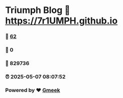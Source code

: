 # Triumph Blog :link: https://7r1UMPH.github.io 
### :page_facing_up: [62](https://7r1UMPH.github.io/tag.html) 
### :speech_balloon: 0 
### :hibiscus: 829736 
### :alarm_clock: 2025-05-07 08:07:52 
### Powered by :heart: [Gmeek](https://github.com/Meekdai/Gmeek)
